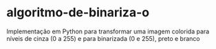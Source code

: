 # algoritmo-de-binariza-o
Implementação em Python para transformar uma imagem colorida para níveis de cinza (0 a 255) e para binarizada (0 e 255), preto e branco
